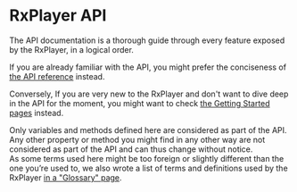 # RxPlayer API

The API documentation is a thorough guide through every feature exposed
by the RxPlayer, in a logical order.

If you are already familiar with the API, you might prefer the conciseness of
[the API reference](../reference/API_Reference.md) instead.

Conversely, If you are very new to the RxPlayer and don't want to dive deep in
the API for the moment, you might want to check [the Getting Started
pages](../Getting_Started/Welcome.md) instead.

<div class="warning">
Only variables and methods defined here are considered as part of the API. Any
other property or method you might find in any other way are not considered as
part of the API and can thus change without notice.
</div>

<div class="note">
As some terms used here might be too foreign or slightly different than the one
you’re used to, we also wrote a list of terms and definitions used by the
RxPlayer <a href="../Getting_Started/Glossary.md">in a "Glossary" page</a>.
</div>
